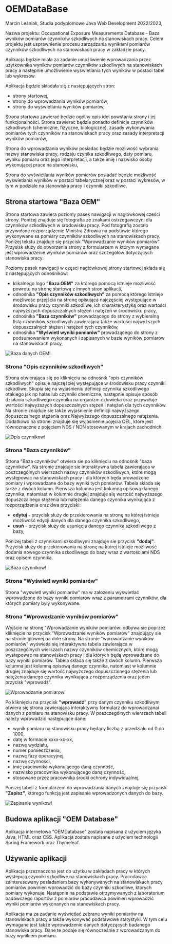 # OEMDataBase
Marcin Leśniak, Studia podyplomowe Java Web Development 2022/2023,

Nazwa projektu: Occupational Exposure Measurements Database - Baza wyników pomiarów czynników szkodliwych na stanowiskach pracy.
Celem projektu jest usprawnienie procesu zarządzania wynikami pomiarów czynników szkodliwych na stanowiskach pracy w zakładzie pracy.

Aplikacja będzie miała za zadanie umożliwienie wprowadzania przez użytkownika wyników pomiarów czynników szkodliwych na stanowiskach pracy a następnie umożliwienie wyświetlania tych wyników w postaci tabel lub wykresów.

Aplikacja będzie składała się z następujących stron:
- strony startowej,
- strony do wprowadzania wyników pomiarów,
- strony do wyświetlania wyników pomiarów,

Strona startowa zawierać będzie ogólny opis idei powstania strony i jej funkcjonalności. Strona zawierac będzie ponadto definicje czynników szkodliwych (chemiczne, fizyczne, biologiczne), zasady wykonywania pomiarów tych czynników na stanowiskach pracy oraz zasady interpretacji wyników pomiarów,

Strona do wprowadzania wyników posiadac będzie możliwość wybrania nazwy stanowiska pracy, rodzaju czynika szkodliwego, daty pomiaru, wyniku pomiaru oraz jego interpretacji, a także imię i nazwisko osoby wykonującej prace na stanowisku,

Strona do wyświetlania wyników pomiarów posiadać będzie możliwość wyświetlania wyników w postaci tabelarycznej oraz w postaci wykresów, w tym w podziale na stanowiska pracy i czynniki szkodliwe.

## Strona startowa "Baza OEM"
Strona startowa zawiera poziomy pasek nawigacji w nagłówkowej cześci strony. Poniżej znajduje się fotografia ze znakami ostrzegawczyni dla czynników szkodliwych w środowisku pracy. Pod fotografią zostało przywołane rozporządzenie Ministra Zdrowia na podstawie którego wykonywane sa pomiary czynników szkodliwych na stanowiskach pracy. Poniżej tekstu znajduje się przycisk "Wprowadzanie wyników pomiarów". Przysisk służy do otworzenia strony z formularzem w którym wymagane jest wprowadzenie wyników pomiarów oraz szczegółów dotyczących stanowiska pracy.

Poziomy pasek nawigacji w częsci nagłówkowej strony startowej składa się z następujących odnośników:
- klikalnego logo **"Baza OEM"** za którego pomocą istnieje możliwość powrotu na stronę startową z innych stron aplikacji,
- odnośnika **"Opis czynników szkodliwych"** za pomocą którego istnieje możliwośc przejścia na stronę opisująca najczęściej występujące w środowisku pracy czynniki szkodliwe, ich charakterystyką oraz wartości najwyższych dopuszczalnych stężeń i natężeń w środowisku pracy,
- odnośnika **"Baza czynników"** prowadzącego do strony z wybieralną listą czynników szkodliwych zawierająca także wartości najwyższych dopuszczalnych stężen i natężeń tych czynników,
- odnośnika **"Wyświetl wyniki pomiarów"** prowadzącego do strony z podsumowaniem wykonanych i zapisanych w bazie wyników pomiarów na stanowiskach pracy,

![Baza danych OEM!](./src/main/resources/assets/images/oemDatabase.jpg "OEMDatabase")

### Strona "Opis czynników szkodliwych"
Strona otwierająca się po kliknięciu na odnośnik "opis czynników szkodliwych"  opisuje najczęściej występujące w środowisku pracy czynniki szkodliwe. Skupia się na wyjaśnieniu definicji czynnika szkodliwego otakiego jak np hałas lub czynniki chemiczne, następnie opisuje sposób działania szkodliwego czynnika na organizm człowieka oraz przywołuje wartości najwyższych dopuszczalnych stężeń i natężeń dla tych czynników. Na stronie znajduje sie także wyjaśnienie definicji najwyższego dopuszczalnego stężenia oraz Najwyższego dopuszczalnego natężenia. Dodatkowo na stronei znajduje się wyjasnienie pojęcia OEL, które jest równoznaczne z pojęciem NDS / NDN stosowanym w krajach zachodnich.

![Opis czynnikow!](./src/main/resources/assets/images/opis.jpg "Opis czynników szkodliwych")

### Strona "Baza czynników"
Strona "Baza czynników" otwiera sie po kliknięciu na odnośnik "baza czynników". Na stronie znajduje sie interaktywna tabela zawierająca w poszczególnych wierszach nazwy czynników szkodliwych, które mogą występowac na stanowiskach pracy i dla których będa prowadzone pomiary i wprowadzane do bazy wyniki tych pomiarów. Tabela składa się także z dwóch kolumn. Pierwsza kolumna jest kolumną opisową danego czynnika, natomiast w kolumnie drugiej znajduje się wartość najwyższego dopuszczalnego stężenia lub natężenia danego czynnika wynikająca z rozporządzenia oraz dwa przyciski:
- **edytuj** - przycisk służy do przekierowania na stronę na której istnieje możliwość edycji danych dla danego czynnika szkodliwego,
- **usuń** - przycisk służy do usunięcia danego czynnika szkodliwego z bazy,

Poniżej tabeli z czynnikami szkodliwymi znajduje sie przycisk **"dodaj"**. Przycisk służy do przekierowania na stronę na której istnieje możliwość dodania nowego czynnika szkodliwego do bazy wraz z wartościami NDS oraz opisem czynnika.

![Baza czynnikow!](./src/main/resources/assets/images/factorsBase.jpg "Baza czynników szkodliwych")

### Strona "Wyświetl wyniki pomiarów"
Strona "wyświetl wyniki pomiarów" ma w założeniu wyświetlać wprowadzone do bazy wyniki pomiarów wraz z parametrami czynników, dla których pomiary były wykonywane.

### Strona "Wprowadzanie wyników pomiarów"
Wyjście na stronę "Wprowadzanie wyników pomiarów: odbywa sie poprzez kliknięcie na przycisk "Wprowadzanie wyników pomiarów" znajdujący sie na stronie głównej na dole strony. Na stronie "wprowadzanie wyników pomiarów" wyświetla się interaktywna tabela zawierająca w poszczególnych wierszach nazwy czynników chemicznych, które mogą występowac na stanowiskach pracy i dla których będą wprowadzane do bazy wyniki pomiarów. Tabela składa się także z dwóch kolumn. Pierwsza kolumna jest kolumną opisową danego czynnika, natomiast w kolumnie drugiej znajduje się wartość najwyższego dopuszczalnego stężenia lub natężenia danego czynnika wynikająca z rozporządzenia oraz jeden przycisk "wprowadź".

![Wprowadzanie pomiarow!](./src/main/resources/assets/images/measurementPage.jpg "Wprowadzanie wyników pomiarów")

Po kliknięciu na przycisk **"wprowadź"** przy danym czynniku szkodliwym otwiera się strona zawierająca interaktywny formularz do wprowadzanai danych z pomiaru na stanowisku pracy. W poszczególnych wierszach tabeli należy wprowadzić następujące dane:
- wynik pomiaru na stanowisku pracy będący liczbą z przedziału od 0 do 1000,
- datę w formacie xxxx-xx-xx,
- nazwę wydziału,
- numer pomieszczenia,
- nazwę fazy operacyjnej,
- nazwę czynności,
- imię pracownika wykonującego daną czynność,
- nazwisko pracownika wykonującego daną czynność,
- stosowane przez pracownika środki ochrony indywidualnej,

Poniżej tabeli z formularzem do wprowadzania danych znajduje się przycisk **"Zapisz"**, którego funkcją jest zapisanie wprowadzonych danych do bazy.

![Zapisanie wynikow!](./src/main/resources/assets/images/input.jpg "Zapisanie wyników pomiarów")

## Budowa aplikacji "OEM Database"
Aplikacja internetowa "OEMDatabase" została napisana z użyciem języka Java, HTML oraz CSS. 
Aplikacja została napisane z użyciem technologii Spring Framework oraz Thymeleaf.


## Używanie aplikacji

Aplikacja przeznaczona jest do użytku w zakładach pracy w których wystepują czynniki szkodliwe na stanowiskach pracy.
Pracodawca zainteresowany posiadaniem bazy wykonywanych na stanowiskach pracy pomiarów powinien wprowadzić do bazy czynniki szkodliwe, których 
pomiary wykonuje. Następnie na podstawie otrzymywanych z laboratorium badawczego raportów z pomiarów pracodawca powinien wprowadzić wyniki pomiarów wykonanych na stanowiskach pracy.

Aplikacja ma za zadanie wyświetlać zebrane wyniki pomiarów na stanowiskach pracy a także wykonywać podstawowe statystyki. W tym celu wymagane jest także wprowadzenie danych dotyczących badanego stanowiska pracy. Dane te podaje się równocześnie z wprowadzanym do bazy wynikiem pomiaru.
